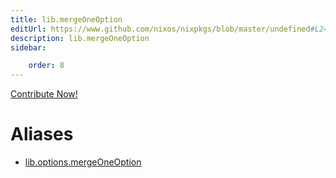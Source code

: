 ```yaml
---
title: lib.mergeOneOption
editUrl: https://www.github.com/nixos/nixpkgs/blob/master/undefined#L247C36
description: lib.mergeOneOption
sidebar:

    order: 8
---
```


<a href="https://www.github.com/nixos/nixpkgs/blob/master/undefined#L247C36">Contribute Now!</a>


# Aliases

- [lib.options.mergeOneOption](/nix-doc-comments/reference/lib/options/lib-options-mergeoneoption)


